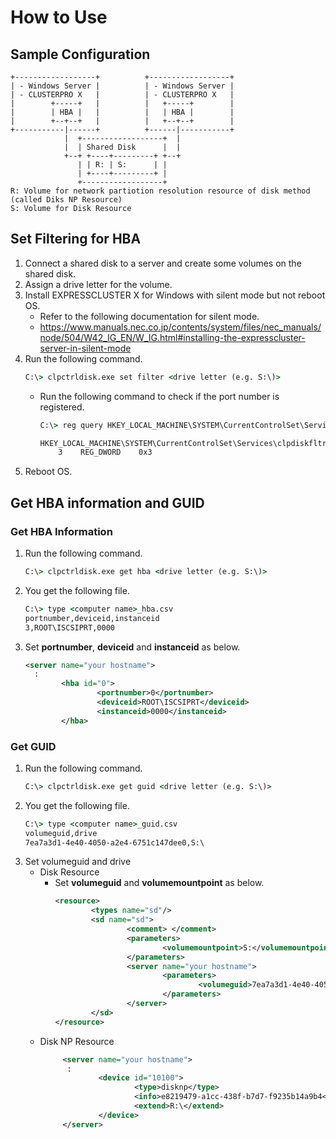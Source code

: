 # How to Use

## Sample Configuration
```
+------------------+          +------------------+
| - Windows Server |          | - Windows Server |
| - CLUSTERPRO X   |          | - CLUSTERPRO X   |
|        +-----+   |          |   +-----+        |
|        | HBA |   |          |   | HBA |        |
|        +--+--+   |          |   +--+--+        |
+-----------|------+          +------|-----------+
            |  +------------------+  |
            |  | Shared Disk      |  |
            +--+ +----+---------+ +--+
               | | R: | S:      | |
               | +----+---------+ |
               +------------------+
R: Volume for network partiotion resolution resource of disk method (called Diks NP Resource)
S: Volume for Disk Resource
```

## Set Filtering for HBA
1. Connect a shared disk to a server and create some volumes on the shared disk. 
1. Assign a drive letter for the volume.
1. Install EXPRESSCLUSTER X for Windows with silent mode but not reboot OS.
   - Refer to the following documentation for silent mode.
    - https://www.manuals.nec.co.jp/contents/system/files/nec_manuals/node/504/W42_IG_EN/W_IG.html#installing-the-expresscluster-server-in-silent-mode 
1. Run the following command.
   ```bat
   C:\> clpctrldisk.exe set filter <drive letter (e.g. S:\)>
   ```
   - Run the following command to check if the port number is registered.
     ```bat
     C:\> reg query HKEY_LOCAL_MACHINE\SYSTEM\CurrentControlSet\Services\clpdiskfltr\HBAPortList
     
     HKEY_LOCAL_MACHINE\SYSTEM\CurrentControlSet\Services\clpdiskfltr\HBAPortList
         3    REG_DWORD    0x3
     ```
1. Reboot OS.

## Get HBA information and GUID
### Get HBA Information
1. Run the following command.
   ```bat
   C:\> clpctrldisk.exe get hba <drive letter (e.g. S:\)>
   ```
1. You get the following file.
   ```bat
   C:\> type <computer name>_hba.csv
   portnumber,deviceid,instanceid
   3,ROOT\ISCSIPRT,0000
   ```
1. Set **portnumber**, **deviceid** and **instanceid** as below.
   ```xml
   <server name="your hostname">
     :
           <hba id="0">
                   <portnumber>0</portnumber>
                   <deviceid>ROOT\ISCSIPRT</deviceid>
                   <instanceid>0000</instanceid>
           </hba>
   ```

### Get GUID
1. Run the following command.
   ```bat
   C:\> clpctrldisk.exe get guid <drive letter (e.g. S:\)>
   ```
1. You get the following file.
   ```bat
   C:\> type <computer name>_guid.csv
   volumeguid,drive
   7ea7a3d1-4e40-4050-a2e4-6751c147dee0,S:\
   ```
1. Set volumeguid and drive 
   - Disk Resource
     - Set **volumeguid** and **volumemountpoint** as below.
       ```xml
       <resource>
               <types name="sd"/>
               <sd name="sd">
                       <comment> </comment>
                       <parameters>
                               <volumemountpoint>S:</volumemountpoint>
                       </parameters>
                       <server name="your hostname">
                               <parameters>
                                       <volumeguid>7ea7a3d1-4e40-4050-a2e4-6751c147dee0</volumeguid>
                               </parameters>
                       </server>
               </sd>
       </resource>
       ```
   - Disk NP Resource
     ```xml
          <server name="your hostname">
           :
                  <device id="10100">
                          <type>disknp</type>
                          <info>e8219479-a1cc-438f-b7d7-f9235b14a9b4</info>
                          <extend>R:\</extend>
                  </device>
          </server>
     ```